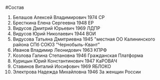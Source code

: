 #Состав
1. Белашов Алексей Владимирович 1974 СР
2. Бресткина Елена Сергеевна 1948 ЕР
3. Видусов Дмитрий Юрьевич 1969 ЛДПР
4. Видусов Юрий Николаевич 1944 ВОИ
5. Видусова Татьяна Дмитриевна 1945 \"местная ОО Калининского района СПб СОЮЗ \"Чернобыль-Квант\"
6. Иванов Владимир Леонидович 1963 КПРФ
7. Козлова Галина Степановна 1946 Гражданская Платформа
8. Курицын Юрий Константинович 1947 КаРОВАЧ
9. Ставинов Виталий Иосифович 1969 ЯБЛОКО
10. Электрова Надежда Михайловна 1946 За женщин России
